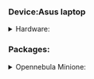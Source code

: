 ### Device:Asus laptop

<details>
  <summary>Hardware:</summary>

#### OS: `Ubuntu20.0.4`
#### Static ip add: `185.219.177.93`

</details>

### Packages:


<details>
  <summary>Opennebula Minione:</summary>

### Perequisite

  Opennebula repo and key:
  
  ```
  apt-get update
  apt-get -y install gnupg wget apt-transport-https
  wget -q -O- https://downloads.opennebula.io/repo/repo.key | apt-key add -
  echo "deb https://downloads.opennebula.io/repo/6.2/Ubuntu/20.04 stable opennebula" > /etc/apt/sources.list.d/opennebula.list
  apt-get update
  ```


  Installation:

  ```bash
  git clone https://github.com/OpenNebula/minione.git
  sudo bash minione --marketapp-name debian 11 --force
  ```

change minione MARKET_APP_NAME

```
vim minione
+ MARKET_APP_NAME='Debian 11'
```


Resualt:
```
### Installation
Updating APT cache  OK
Creating bridge interface minionebr  OK
Bring bridge interfaces up  OK
Configuring NAT using iptables  OK
Saving iptables changes  OK
Installing DNSMasq  OK
Starting DNSMasq  OK
Configuring repositories  OK
Updating APT cache  OK
Installing OpenNebula packages  OK
Installing opennebula-provision package   OK
Installing OpenNebula kvm node packages  OK
Updating AppArmor  OK
Disable default libvirtd networking  OK
Restart libvirtd  OK

### Configuration
Generating ssh keypair in /root/.ssh-oneprovision/id_rsa  OK
Add oneadmin to docker group  OK
Update network hooks  OK
Switching OneGate endpoint in oned.conf  OK
Switching OneGate endpoint in onegate-server.conf  OK
Switching keep_empty_bridge on in OpenNebulaNetwork.conf  OK
Switching scheduler interval in oned.conf  OK
Setting initial password for current user and oneadmin  OK
Changing WebUI to listen on port 80  OK
Switching FireEdge public endpoint  OK
Starting OpenNebula services  OK
Enabling OpenNebula services  OK
Add ssh key to oneadmin user  OK
Update ssh configs to allow VM addresses reusing  OK
Ensure own hostname is resolvable  OK
Checking OpenNebula is working  OK
Disabling ssh from virtual network  OK
Adding localhost ssh key to known_hosts  OK
Testing ssh connection to localhost  OK
Updating datastores template  OK
Creating KVM host  OK
Restarting OpenNebula  OK
Creating virtual network  OK
Exporting [Alpine Linux 3.14] from Marketplace to local datastore  OK
Waiting until the image is ready  OK
Updating VM template  OK

### Report
OpenNebula 6.4 was installed
Sunstone is running on:
  http://192.168.1.106/
FireEdge is running on:
  http://192.168.1.106:2616/
Use following to login:
  user: oneadmin
  password: G4jZgF7jwE


```


uninstall:

```
sudo bash minione --purge --force
```


vnet
172.16.100.1
  
</details>
